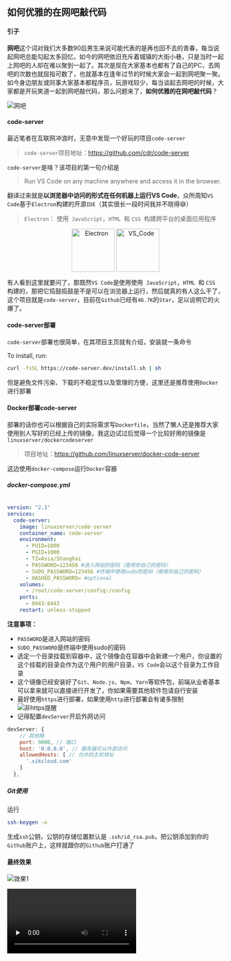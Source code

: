 ## 如何优雅的在网吧敲代码

#### 引子

**网吧**这个词对我们大多数90后男生来说可能代表的是再也回不去的青春，每当说起网吧总能勾起太多回忆，如今的网吧依旧充斥着城镇的大街小巷，只是当时一起上网吧的人却在难以聚到一起了。其次是现在大家基本也都有了自己的PC，去网吧的次数也就屈指可数了，也就基本在逢年过节的时候大家会一起到网吧聚一聚。如今身边朋友或同事大家基本都程序员，玩游戏较少，每当谈起去网吧的时候，大家都是开玩笑道一起到网吧敲代码，那么问题来了，**如何优雅的在网吧敲代码**？

![网吧](https://read-1252195440.cos.ap-guangzhou.myqcloud.com/4.如何优雅的在网吧敲代码/网吧.jpg)

#### code-server

最近笔者在互联网冲浪时，无意中发现一个好玩的项目`code-server`

> `code-server`项目地址：https://github.com/cdr/code-server

`code-server`是啥？该项目的第一句介绍是

> Run VS Code on any machine anywhere and access it in the browser.

翻译过来就是**以浏览器中访问的形式在任何机器上运行VS Code**，众所周知`VS Code`基于`Electron`构建的开源`IDE`（其实很长一段时间我并不晓得😅）

> `Electron`： 使用` JavaScript`，`HTML `和 `CSS `构建跨平台的桌面应用程序

<div align="center">    
<img src="https://read-1252195440.cos.ap-guangzhou.myqcloud.com/4.如何优雅的在网吧敲代码/Electron.png" width = "100" alt="Electron" align="center" />
<img src="https://read-1252195440.cos.ap-guangzhou.myqcloud.com/4.如何优雅的在网吧敲代码/VS_Code2.jpg" width = "100" alt="VS_Code" align="center" />
</div>

有人看到这里就要问了，那既然`VS Code`是使用使用` JavaScript`，`HTML `和 `CSS `构建的，那把它捣鼓捣鼓是不是可以在浏览器上运行，然后就真的有人这么干了，这个项目就是`code-server`，目前在`Github`已经有`46.7K`的`Star`，足以说明它的火爆了。

#### code-server部署

`code-server`部署也很简单，在其项目主页就有介绍，安装就一条命令

To install, run:
```bash
curl -fsSL https://code-server.dev/install.sh | sh
```

但是避免文件污染、下载的不稳定性以及管理的方便，这里还是推荐使用`Docker`进行部署

#### Docker部署code-server

部署的话你也可以根据自己的实际需求写`Dockerfile`，当然了懒人还是推荐大家使用别人写好的已经上传的镜像，我这边试过后觉得一个比较好用的镜像是`linuxserver/dockercodeserver`

> 项目地址：https://github.com/linuxserver/docker-code-server

这边使用`docker-compose`运行`Docker`容器
##### docker-compose.yml
```yml

version: "2.1"
services:
  code-server:
    image: linuxserver/code-server
    container_name: code-server
    environment:
      - PUID=1000
      - PGID=1000
      - TZ=Asia/Shanghai
      - PASSWORD=123456 #进入网站的密码（使用你自己的密码）
      - SUDO_PASSWORD=123456 #终端中使用sudo的密码（使用你自己的密码）
      - HASHED_PASSWORD= #optional
    volumes:
      - /root/code-server/config:/config
    ports:
      - 8443:8443
    restart: unless-stopped
```

**注意事项：**
- `PASSWORD`是进入网站的密码
- `SUDO_PASSWORD`是终端中使用sudo的密码
- 选定一个目录挂载到容器中，这个镜像会在容器中会新建一个用户，你设置的这个挂载的目录会作为这个用户的用户目录，`VS Code`会以这个目录为工作目录
- 这个镜像已经安装好了`Git`、`Node.js`、`Npm`、`Yarn`等软件包，前端从业者基本可以拿来就可以直接进行开发了，你如果需要其他软件包请自行安装
- 最好使用`https`进行部署，如果使用`http`进行部署会有诸多限制
![非https提醒](https://read-1252195440.cos.ap-guangzhou.myqcloud.com/4.如何优雅的在网吧敲代码/非https提醒.JPG)
- 记得配置`devServer`开启外网访问

```js
devServer: {
	// 其他略
    port: 9000, // 端口
    host: '0.0.0.0', // 服务器可从外部访问
    allowedHosts: [ // 允许的主机地址
      '.xikcloud.com'
    ]
  },
```

##### Git使用
运行
```bash
ssh-keygen -o
```
生成`ssh`公钥，公钥的存储位置默认是 `.ssh/id_rsa.pub`，把公钥添加到你的`Github`账户上，这样就跟你的`Github`账户打通了

#### 最终效果

![效果1](https://read-1252195440.cos.ap-guangzhou.myqcloud.com/4.如何优雅的在网吧敲代码/效果1.gif)

<video id="video" controls="" preload="none">
	<source id="mp4" src="https://read-1252195440.cos.ap-guangzhou.myqcloud.com/4.%E5%A6%82%E4%BD%95%E4%BC%98%E9%9B%85%E7%9A%84%E5%9C%A8%E7%BD%91%E5%90%A7%E6%95%B2%E4%BB%A3%E7%A0%81/2021-08-04%2023-15-52.mp4" type="video/mp4">
</videos>

最后回答前面提的问题，**如何优雅的在网吧敲代码**？
无需去配置任何环境，打开电脑，打开浏览器，输入网址，一切就已经就绪，此可谓优雅！
